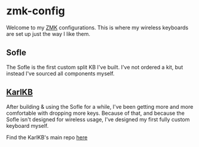 # zmk-config

Welcome to my [ZMK](https://zmk.dev) configurations. This is where my wireless keyboards are set up just the way I like them.

## Sofle

The Sofle is the first custom split KB I've built. I've not ordered a kit, but instead I've sourced all components myself.

## [KarlKB](https://github.com/riesinger/karlkb)

After building & using the Sofle for a while, I've been getting more and more comfortable with dropping more keys.
Because of that, and because the Sofle isn't designed for wireless usage, I've designed my first fully custom keyboard myself.

Find the KarlKB's main repo [here](https://github.com/riesinger/karlkb)
